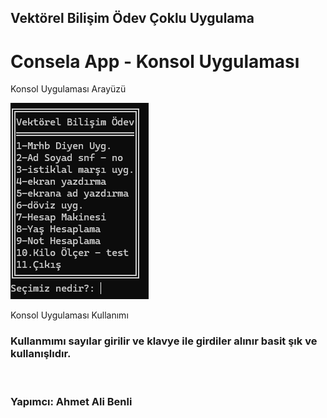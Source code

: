 ## Vektörel Bilişim Ödev Çoklu Uygulama 
# Consela App - Konsol Uygulaması
<p> Konsol Uygulaması Arayüzü </p> 
<img src="1.png" alt="Beta Aaşmasında :(">
<br />
<p> Konsol Uygulaması Kullanımı </p> 
<h3>Kullanmımı sayılar girilir ve klavye ile girdiler alınır basit şık ve kullanışlıdır.</h3>
<br />
<h3>Yapımcı: Ahmet Ali Benli</h3>
